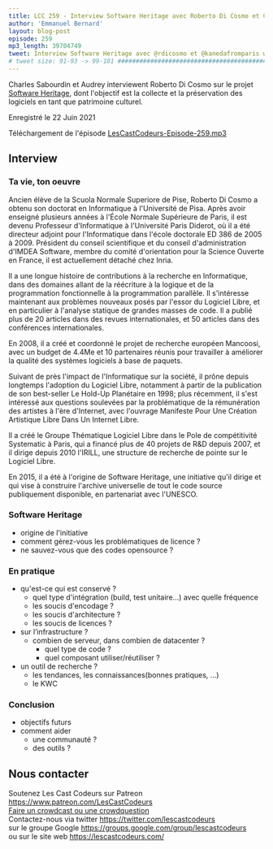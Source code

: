 ```yaml
---
title: LCC 259 - Interview Software Heritage avec Roberto Di Cosmo et Charles Sabourdin
author: 'Emmanuel Bernard'
layout: blog-post
episode: 259
mp3_length: 39704749
tweet: Interview Software Heritage avec @rdicosmo et @kanedafromparis www.softwareheritage.org
# tweet size: 91-93 -> 99-101 #######################################################################
---
```

Charles Sabourdin et Audrey interviewent Roberto Di Cosmo sur le projet [Software Heritage](https://www.softwareheritage.org/), dont l'objectif est la collecte et la préservation des logiciels en tant que patrimoine culturel.
 
Enregistré le 22 Juin 2021

Téléchargement de l'épisode [LesCastCodeurs-Episode-259.mp3](https://traffic.libsyn.com/lescastcodeurs/LesCastCodeurs-Episode-259.mp3)

## Interview

### Ta vie, ton oeuvre

Ancien élève de la Scuola Normale Superiore de Pise, Roberto Di Cosmo a obtenu son doctorat en Informatique à l'Université de Pisa. Après avoir enseigné plusieurs années à l'École Normale Supérieure de Paris, il est devenu Professeur d'Informatique à l'Université Paris Diderot, où il a été directeur adjoint pour l'Informatique dans l'école doctorale ED 386 de 2005 à 2009. Président du conseil scientifique et du conseil d'administration d'IMDEA Software, membre du comité d'orientation pour la Science Ouverte en France, il est actuellement détaché chez Inria.

Il a une longue histoire de contributions à la recherche en Informatique, dans des domaines allant de la réécriture à la logique et de la programmation fonctionnelle à la programmation parallèle. Il s'intéresse maintenant aux problèmes nouveaux posés par l'essor du Logiciel Libre, et en particulier à l'analyse statique de grandes masses de code. Il a publié plus de 20 articles dans des revues internationales, et 50 articles dans des conférences internationales.

En 2008, il a créé et coordonné le projet de recherche européen Mancoosi, avec un budget de 4.4Me et 10 partenaires réunis pour travailler à améliorer la qualité des systèmes logiciels à base de paquets.

Suivant de près l'impact de l'Informatique sur la société, il prône depuis longtemps l'adoption du Logiciel Libre, notamment à partir de la publication de son best-seller Le Hold-Up Planétaire en 1998; plus récemment, il s'est intéressé aux questions soulevées par la problématique de la rémunération des artistes à l'ère d'Internet, avec l'ouvrage Manifeste Pour Une Création Artistique Libre Dans Un Internet Libre.

Il a créé le Groupe Thématique Logiciel Libre dans le Pole de compétitivité Systematic à Paris, qui a financé plus de 40 projets de R&D depuis 2007, et il dirige depuis 2010 l'IRILL, une structure de recherche de pointe sur le Logiciel Libre.

En 2015, il a été à l'origine de Software Heritage, une initiative qu'il dirige et qui vise à construire l'archive universelle de tout le code source publiquement disponible, en partenariat avec l'UNESCO.

### Software Heritage

- origine de l'initiative
- comment gérez-vous les problématiques de licence ?
- ne sauvez-vous que des codes opensource ? 

### En pratique

- qu'est-ce qui est conservé ?
    - quel type d'intégration (build, test unitaire...) avec quelle fréquence
    - les soucis d'encodage ?
    - les soucis d'architecture ?
    - les soucis de licences ?
 - sur l’infrastructure ?
   - combien de serveur, dans combien de datacenter ?
     - quel type de code ?
     - quel composant utiliser/réutiliser ?
- un outil de recherche ?
    - les tendances, les connaissances(bonnes pratiques, ...)
    - le KWC

### Conclusion

 - objectifs futurs
 - comment aider
    - une communauté ?
    - des outils ?

## Nous contacter

Soutenez Les Cast Codeurs sur Patreon <https://www.patreon.com/LesCastCodeurs>  
[Faire un crowdcast ou une crowdquestion](https://lescastcodeurs.com/crowdcasting/)  
Contactez-nous via twitter <https://twitter.com/lescastcodeurs>  
sur le groupe Google <https://groups.google.com/group/lescastcodeurs>  
ou sur le site web <https://lescastcodeurs.com/>
<!-- vim: set spelllang=fr: -->
